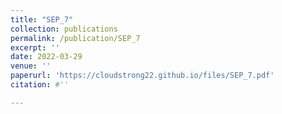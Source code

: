 ```yaml
---
title: "SEP_7"
collection: publications
permalink: /publication/SEP_7
excerpt: ''
date: 2022-03-29
venue: ''
paperurl: 'https://cloudstrong22.github.io/files/SEP_7.pdf'
citation: #''

---
```


[Download paper here]: (https://cloudstrong22.github.io/files/SEP_7.pdf)
